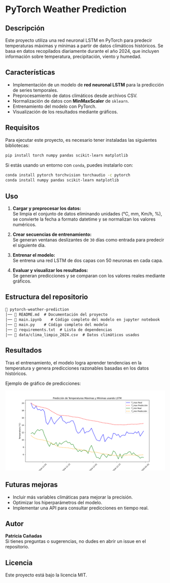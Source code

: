 # PyTorch Weather Prediction

## Descripción
Este proyecto utiliza una red neuronal LSTM en PyTorch para predecir temperaturas máximas y mínimas a partir de datos climáticos históricos. Se basa en datos recopilados diariamente durante el año 2024, que incluyen información sobre temperatura, precipitación, viento y humedad.

## Características
- Implementación de un modelo de **red neuronal LSTM** para la predicción de series temporales.
- Preprocesamiento de datos climáticos desde archivos CSV.
- Normalización de datos con **MinMaxScaler** de `sklearn`.
- Entrenamiento del modelo con PyTorch.
- Visualización de los resultados mediante gráficos.

## Requisitos
Para ejecutar este proyecto, es necesario tener instaladas las siguientes bibliotecas:

```bash
pip install torch numpy pandas scikit-learn matplotlib
```

Si estás usando un entorno con `conda`, puedes instalarlo con:

```bash
conda install pytorch torchvision torchaudio -c pytorch
conda install numpy pandas scikit-learn matplotlib
```

## Uso

1. **Cargar y preprocesar los datos:**  
   Se limpia el conjunto de datos eliminando unidades (°C, mm, Km/h, %), se convierte la fecha a formato datetime y se normalizan los valores numéricos.

2. **Crear secuencias de entrenamiento:**  
   Se generan ventanas deslizantes de `30` días como entrada para predecir el siguiente día.

3. **Entrenar el modelo:**  
   Se entrena una red LSTM de dos capas con 50 neuronas en cada capa.

4. **Evaluar y visualizar los resultados:**  
   Se generan predicciones y se comparan con los valores reales mediante gráficos.

## Estructura del repositorio

```
📂 pytorch-weather-prediction
│── 📄 README.md  # Documentación del proyecto
│── 📄 main.ipynb    # Código completo del modelo en jupyter notebook
│── 📄 main.py    # Código completo del modelo
│── 📄 requirements.txt  # Lista de dependencias
│── 📄 data/clima_limpio_2024.csv  # Datos climáticos usados

```

## Resultados
Tras el entrenamiento, el modelo logra aprender tendencias en la temperatura y genera predicciones razonables basadas en los datos históricos.

Ejemplo de gráfico de predicciones:

![Predicción de temperaturas](https://github.com/pcanadas/pytorch-weather-prediction/blob/main/Figure_1.png)

## Futuras mejoras
- Incluir más variables climáticas para mejorar la precisión.
- Optimizar los hiperparámetros del modelo.
- Implementar una API para consultar predicciones en tiempo real.

## Autor
**Patricia Cañadas**  
Si tienes preguntas o sugerencias, no dudes en abrir un issue en el repositorio.

## Licencia
Este proyecto está bajo la licencia MIT.

